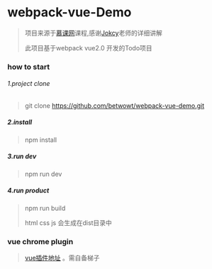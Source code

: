 # webpack-vue-Demo

> 项目来源于[慕课网](https://www.imooc.com/learn/935)课程,感谢[Jokcy](https://www.imooc.com/u/3083408/courses?sort=publish)老师的详细讲解
>
> 此项目基于webpack vue2.0 开发的Todo项目

### how to start

###### 1.project clone

> git clone https://github.com/betwowt/webpack-vue-demo.git

##### 2.install

> npm install

##### 3.run dev 

> npm run dev

##### 4.run product

> npm run build  
>
> html css js 会生成在dist目录中

### vue chrome plugin

> [vue插件地址](https://chrome.google.com/webstore/detail/nhdogjmejiglipccpnnnanhbledajbpd) 。需自备梯子



